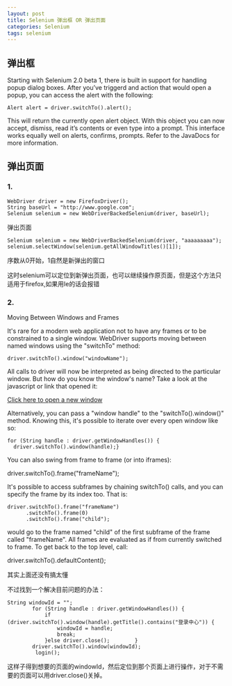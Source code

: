 ```yaml
---
layout: post
title: Selenium 弹出框 OR 弹出页面
categories: Selenium
tags: selenium
---
```


## 弹出框

Starting with Selenium 2.0 beta 1, there is built in support for handling popup dialog boxes. After you’ve triggerd and action that would open a popup, you can access the alert with the following:

	Alert alert = driver.switchTo().alert();

This will return the currently open alert object. With this object you can now accept, dismiss, read it’s contents or even type into a prompt. This interface works equally well on alerts, confirms, prompts. Refer to the JavaDocs for more information.

## 弹出页面

### 1. 

	WebDriver driver = new FirefoxDriver(); 
	String baseUrl = "http://www.google.com";
	Selenium selenium = new WebDriverBackedSelenium(driver, baseUrl);

弹出页面

	Selenium selenium = new WebDriverBackedSelenium(driver, "aaaaaaaaa");
	selenium.selectWindow(selenium.getAllWindowTitles()[1]);

序数从0开始，1自然是新弹出的窗口

这时selenium可以定位到新弹出页面，也可以继续操作原页面，但是这个方法只适用于firefox,如果用Ie的话会报错

### 2. 

Moving Between Windows and Frames

It's rare for a modern web application not to have any frames or to be constrained to a single window. WebDriver supports moving between named windows using the "switchTo" method:

	driver.switchTo().window("windowName");

All calls to driver will now be interpreted as being directed to the particular window. But how do you know the window's name? Take a look at the javascript or link that opened it:

<a href="somewhere.html" target="windowName">Click here to open a new window</a>

Alternatively, you can pass a "window handle" to the "switchTo().window()" method. Knowing this, it's possible to iterate over every open window like so:

	for (String handle : driver.getWindowHandles()) {
	  driver.switchTo().window(handle);}

You can also swing from frame to frame (or into iframes):

driver.switchTo().frame("frameName");

It's possible to access subframes by chaining switchTo() calls, and you can specify the frame by its index too. That is:

	driver.switchTo().frame("frameName")
	      .switchTo().frame(0)
	      .switchTo().frame("child");

would go to the frame named "child" of the first subframe of the frame called "frameName". All frames are evaluated as if from currently switched to frame. To get back to the top level, call:

driver.switchTo().defaultContent();

其实上面还没有搞太懂

不过找到一个解决目前问题的办法：

	String windowId = "";
	        for (String handle : driver.getWindowHandles()) {
	            if (driver.switchTo().window(handle).getTitle().contains("登录中心")) {
	                windowId = handle;
	                break;
	            }else driver.close();        }
	        driver.switchTo().window(windowId);
	         login();

这样子得到想要的页面的windowId，然后定位到那个页面上进行操作，对于不需要的页面可以用driver.close()关掉。

 

